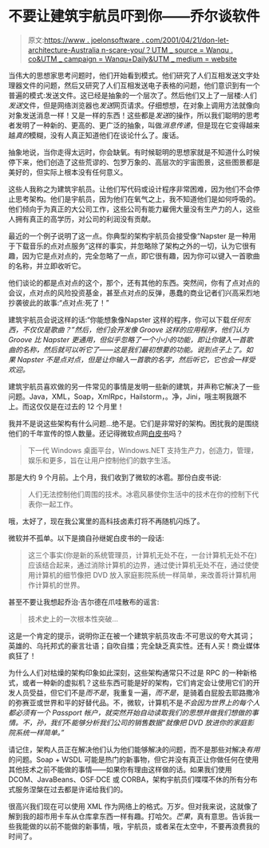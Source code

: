 # 不要让建筑宇航员吓到你——乔尔谈软件

> 原文:[https://www . joelonsoftware . com/2001/04/21/don-let-architecture-Australia n-scare-you/？UTM _ source = Wanqu . co&UTM _ campaign = Wanqu+Daily&UTM _ medium = website](https://www.joelonsoftware.com/2001/04/21/dont-let-architecture-astronauts-scare-you/?utm_source=wanqu.co&utm_campaign=Wanqu+Daily&utm_medium=website)

当伟大的思想家思考问题时，他们开始看到模式。他们研究了人们互相发送文字处理器文件的问题，然后又研究了人们互相发送电子表格的问题，他们意识到有一个普遍的模式:发送文件。这已经是抽象的一个层次了。然后他们又上了一层楼:人们*发送*文件，但是网络浏览器也*发送*网页请求。仔细想想，在对象上调用方法就像向对象发送消息一样！又是一样的东西！这些都是*发送*的操作，所以我们聪明的思考者发明了一种新的、更高的、更广泛的抽象，叫做*消息传递*，但是现在它变得越来越*真的*模糊，没有人真正知道他们在谈论什么了。废话。

抽象地说，当你走得太远时，你会缺氧。有时候聪明的思想家就是不知道什么时候停下来，他们创造了这些荒谬的、包罗万象的、高层次的宇宙图景，这些图景都是美好的，但实际上根本没有任何意义。

这些人我称之为建筑宇航员。让他们写代码或设计程序非常困难，因为他们不会停止思考架构。他们是宇航员，因为他们在氧气之上，我不知道他们是如何呼吸的。他们倾向于为真正的大公司工作，这些公司有能力雇佣大量没有生产力的人，这些人拥有真正的高学历，对公司的利润没有贡献。

最近的一个例子说明了这一点。你典型的架构宇航员会接受像“Napster 是一种用于下载音乐的点对点服务”这样的事实，并忽略除了架构之外的一切，认为它很有趣，因为它是点对点的，完全忽略了一点，即它很有趣，因为你可以键入一首歌曲的名称，并立即收听它。

他们谈论的都是点对点的这个，那个，还有其他的东西。突然间，你有了点对点的会议，点对点的风险投资基金，甚至点对点的反弹，愚蠢的商业记者们兴高采烈地抄袭彼此的故事:“点对点:死了！”

建筑宇航员会说这样的话:“你能想象像Napster 这样的程序，你可以下载*任何东西，*不仅仅是歌曲？”然后，他们会开发像 Groove 这样的应用程序，他们认为 Groove 比 Napster 更通用，但似乎忽略了一个小小的功能，即让你键入一首歌曲的名称，然后就可以听它了——这是我们最初想要的功能。说到点子上了。如果 Napster *不是*点对点，但是*让你输入一首歌的名字，然后听它，它也会一样受欢迎。*

建筑宇航员喜欢做的另一件常见的事情是发明一些新的建筑，并声称它解决了一些问题。Java，XML，Soap，XmlRpc，Hailstorm，。净，Jini，哦主啊我跟不上。而这仅仅是在过去的 12 个月里！

我并不是说这些架构有什么问题…绝不是。它们是非常好的架构。困扰我的是围绕他们的千年宣传的惊人数量。还记得微软点网[白皮书](http://www.microsoft.com/business/vision/netwhitepaper.asp)吗？

> 下一代 Windows 桌面平台，Windows.NET 支持生产力，创造力，管理，娱乐和更多，旨在让用户控制他们的数字生活。

那是大约 9 个月前。上个月，我们收到了微软的冰雹。那份白皮书说:

> 人们无法控制他们周围的技术。冰雹风暴使你生活中的技术在你的控制下代表你一起工作。

哦，太好了，现在我公寓里的高科技卤素灯将不再随机闪烁了。

微软并不孤单。以下是摘自孙继妮白皮书的一段话:

> 这三个事实(你是新的系统管理员，计算机无处不在，一台计算机无处不在)应该结合起来，通过消除计算机的边界，通过使计算机无处不在，通过使使用计算机的细节像把 DVD 放入家庭影院系统一样简单，来改善将计算机用作计算机的世界。

甚至不要让我想起乔治·吉尔德在爪哇散布的谣言:

> 技术史上的一次根本性突破…

这是一个肯定的提示，说明你正在被一个建筑宇航员攻击:不可思议的夸大其词；英雄的、乌托邦式的豪言壮语；自吹自擂；完全缺乏真实性。还有人买！商业媒体疯狂了！

为什么人们对枯燥的架构印象如此深刻，这些架构通常只不过是 RPC 的一种新格式，或者一种新的虚拟机？这些东西可能是好的架构，它们肯定会让使用它们的开发人员受益，但它们不是*而不是*，我重复一遍，*而不是*，是骑着白屁股去耶路撒冷的弥赛亚或世界和平的好替代品。不，微软，计算机不是*不会因为世界上的每个人都必须有一个 Passport 帐户，就突然开始自动读取我们的思想并做我们想做的事情。不，孙，我们*不*能够分析我们公司的销售数据“就像把 DVD 放进你的家庭影院系统一样简单。”*

请记住，架构人员正在解决他们认为他们能够解决的问题，而不是那些对解决*有用*的问题。Soap + WSDL 可能是热门的新事物，但它并没有真正让你做任何在使用其他技术之前不能做的事情——如果你有理由这样做的话。如果我们使用 DCOM、JavaBeans、OSF·DCE 或 CORBA，架构宇航员们喋喋不休的所有分布式服务涅槃在过去都是许诺给我们的。

很高兴我们现在可以使用 XML 作为网络上的格式。万岁。但对我来说，这就像了解到我的超市用卡车从仓库拿东西一样有趣。打哈欠。*芒果*，真有意思。告诉我一些我能做的以前不能做的新事情，哦，宇航员，或者呆在太空中，不要再浪费我的时间了。